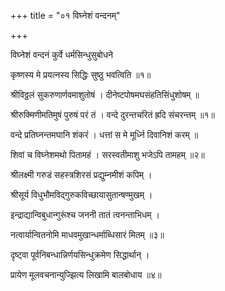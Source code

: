 +++
title = "०१ विघ्नेशं वन्दनम्"

+++

विघ्नेशं वन्दनं कुर्वे धर्मसिन्धुसुबोधने

कृष्णस्य मे प्रयत्नस्य सिद्धिः सुष्ठु भवत्विति ॥१॥

श्रीविठ्ठलं सुकरुणार्णवमाशुतोषं । दीनेष्टपोषमघसंहतिसिंधुशोषम् ॥

श्रीरुक्मिणीमतिमुषं पुरुषं परं तं । वन्दे दुरन्तचरितं ह्रदि संचरन्तम् ॥१॥

वन्दे प्रतिघ्नन्तमघानि शंकरं । धत्तां स मे मूर्ध्नि दिवानिशं करम् ॥

शिवां च विघ्नेशमथो पितामहं । सरस्वतीमाशु भजेऽपि तामहम् ॥२॥

श्रीलक्ष्मी गरुडं सहस्त्रशिरसं प्रद्युम्नमीशं कपिम् ।

श्रीसूर्य विधुभौमविद्‌गुरुकविच्छायासुतान्षण्मुखम् ।

इन्द्राद्यान्विबुधान्गुरूंश्च जननी तातं त्वनन्ताभिधम् ।

नत्वार्यान्वितनोमि माधवमुखान्धर्माब्धिसारं मितम् ॥३॥

दृष्ट्वा पूर्वनिबन्धान्निर्णयसिन्धुक्रमेण सिद्धार्थान् ।

प्रायेण मूलवचनान्युज्झित्य लिखामि बालबोधाय ॥४॥
